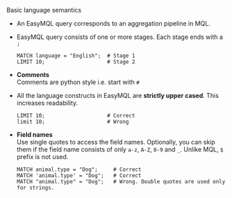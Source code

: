 
Basic language semantics
- An EasyMQL query corresponds to an aggregation pipeline in MQL.

- EasyMQL query consists of one or more stages. Each stage ends
  with a `;`

  ```EasyMQL
  MATCH language = "English";  # Stage 1
  LIMIT 10;                    # Stage 2
  ```

- **Comments**  
  Comments are python style i.e. start with `#`

- All the language constructs in EasyMQL are **strictly upper cased**. This increases readability.
  ```EasyMQL
  LIMIT 10;                    # Correct
  limit 10;                    # Wrong
  ```

- **Field names**  
  Use single quotes to access the field names. Optionally, you can skip
  them if the field name consists of only `a-z`, `A-Z`, `0-9` and `_`.
  Unlike MQL, `$` prefix is not used.
  ```EasyMQL
  MATCH animal.type = "Dog";     # Correct
  MATCH 'animal.type' = "Dog";   # Correct
  MATCH "animal.type" = "Dog";   # Wrong. Double quotes are used only for strings.
  ```
